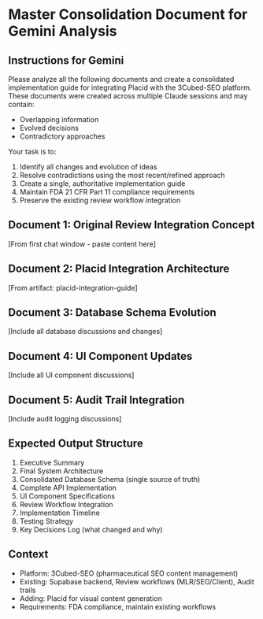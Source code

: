 # Master Consolidation Document for Gemini Analysis

## Instructions for Gemini
Please analyze all the following documents and create a consolidated implementation guide for integrating Placid with the 3Cubed-SEO platform. These documents were created across multiple Claude sessions and may contain:
- Overlapping information
- Evolved decisions
- Contradictory approaches

Your task is to:
1. Identify all changes and evolution of ideas
2. Resolve contradictions using the most recent/refined approach
3. Create a single, authoritative implementation guide
4. Maintain FDA 21 CFR Part 11 compliance requirements
5. Preserve the existing review workflow integration

## Document 1: Original Review Integration Concept
[From first chat window - paste content here]

## Document 2: Placid Integration Architecture
[From artifact: placid-integration-guide]

## Document 3: Database Schema Evolution
[Include all database discussions and changes]

## Document 4: UI Component Updates
[Include all UI component discussions]

## Document 5: Audit Trail Integration
[Include audit logging discussions]

## Expected Output Structure
1. Executive Summary
2. Final System Architecture
3. Consolidated Database Schema (single source of truth)
4. Complete API Implementation
5. UI Component Specifications
6. Review Workflow Integration
7. Implementation Timeline
8. Testing Strategy
9. Key Decisions Log (what changed and why)

## Context
- Platform: 3Cubed-SEO (pharmaceutical SEO content management)
- Existing: Supabase backend, Review workflows (MLR/SEO/Client), Audit trails
- Adding: Placid for visual content generation
- Requirements: FDA compliance, maintain existing workflows
